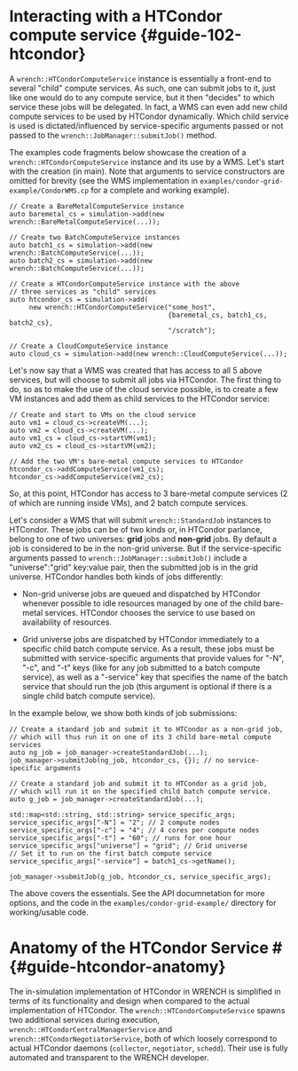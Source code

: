 Interacting with a HTCondor compute service {#guide-102-htcondor}
============


A `wrench::HTCondorComputeService` instance is essentially a front-end to several 
"child" compute services. As such, one can submit jobs to it, just like one would do to
any compute service, but it then "decides" to which service these jobs
will be delegated. In fact, a WMS can even add new child compute services to be used
by HTCondor dynamically. Which child service is used is dictated/influenced
by service-specific arguments passed or not passed to the `wrench::JobManager::submitJob()` method. 


The examples code fragments below
showcase the creation of a `wrench::HTCondorComputeService` instance
and its use by a WMS.  Let's start with the creation (in main). Note that
arguments to service constructors are omitted for brevity (see the WMS
implementation in `examples/condor-grid-example/CondorWMS.cp` for a
complete and working example).


~~~~~~~~~~~~~{.cpp}
// Create a BareMetalComputeService instance
auto baremetal_cs = simulation->add(new wrench::BareMetalComputeService(...));

// Create two BatchComputeService instances
auto batch1_cs = simulation->add(new wrench::BatchComputeService(...));
auto batch2_cs = simulation->add(new wrench::BatchComputeService(...));

// Create a HTCondorComputeService instance with the above 
// three services as "child" services
auto htcondor_cs = simulation->add(
     new wrench::HTCondorComputeService("some_host", 
                                        {baremetal_cs, batch1_cs, batch2_cs}, 
                                        "/scratch");

// Create a CloudComputeService instance
auto cloud_cs = simulation->add(new wrench::CloudComputeService(...));
~~~~~~~~~~~~~

Let's now say that a WMS was created that has access to all 5 above services, but will choose to submit
all jobs via HTCondor. The first thing to do, so as to make the use of the cloud service possible,
is to create a few VM instances and add them as child services to the HTCondor service:

~~~~~~~~~~~~~{.cpp}
// Create and start to VMs on the cloud service
auto vm1 = cloud_cs->createVM(...);
auto vm2 = cloud_cs->createVM(...);
auto vm1_cs = cloud_cs->startVM(vm1); 
auto vm2_cs = cloud_cs->startVM(vm2);

// Add the two VM's bare-metal compute services to HTCondor
htcondor_cs->addComputeService(vm1_cs);
htcondor_cs->addComputeService(vm2_cs);
~~~~~~~~~~~~~

So, at this point, HTCondor has access to 3 bare-metal compute services (2 of which are running inside VMs),
and 2 batch compute services.

Let's consider a WMS that will submit `wrench::StandardJob` instances to HTCondor. These jobs can be
of two kinds or, in HTCondor parlance, belong to one of two universes: **grid** jobs and **non-grid** jobs. 
By default a job is considered to be in the non-grid universe. But if the service-specific arguments
passed to `wrench::JobManager::submitJob()` include a "universe":"grid" key:value pair, then the submitted job
is in the grid universe.  HTCondor handles both kinds of jobs differently:

  - Non-grid universe jobs are queued  and dispatched by HTCondor whenever
    possible to idle resources managed by one of the child bare-metal
    services.  HTCondor chooses the service to use based on availability
    of resources. 

  - Grid universe jobs are dispatched by HTCondor immediately to 
    a specific child batch compute service. As a result, these jobs
    must be submitted with service-specific arguments that provide values
    for "-N", "-c", and "-t" keys (like for any job submitted to a batch
    compute service), as well as a "-service" key that specifies the name
    of the batch service that should run the job (this argument is optional
    if there is a single child batch compute service). 

In the example below, we show both kinds of job submissions:

~~~~~~~~~~~~~{.cpp}
// Create a standard job and submit it to HTCondor as a non-grid job,
// which will thus run it on one of its 3 child bare-metal compute services
auto ng_job = job_manager->createStandardJob(...);
job_manager->submitJob(ng_job, htcondor_cs, {}); // no service-specific arguments

// Create a standard job and submit it to HTCondor as a grid job,
// which will run it on the specified child batch compute service. 
auto g_job = job_manager->createStandardJob(...);

std::map<std::string, std::string> service_specific_args;
service_specific_args["-N"] = "2"; // 2 compute nodes
service_specific_args["-c"] = "4"; // 4 cores per compute nodes
service_specific_args["-t"] = "60"; // runs for one hour
service_specific_args["universe"] = "grid"; // Grid universe
// Set it to run on the first batch compute service
service_specific_args["-service"] = batch1_cs->getName(); 

job_manager->submitJob(g_job, htcondor_cs, service_specific_args);
~~~~~~~~~~~~~

The above covers the essentials. See the API documnetation for more options, and the code in the `examples/condor-grid-example/` directory for working/usable code. 



# Anatomy of the HTCondor Service #        {#guide-htcondor-anatomy}

The in-simulation implementation of HTCondor in WRENCH is simplified in
terms of its functionality and design when compared to the actual
implementation of HTCondor. The `wrench::HTCondorComputeService` spawns two
additional services during execution,
`wrench::HTCondorCentralManagerService` and
`wrench::HTCondorNegotiatorService`, both of which loosely correspond to
actual HTCondor daemons (`collector`, `negotiator`, `schedd`). Their use
is fully automated and transparent to the WRENCH developer. 

